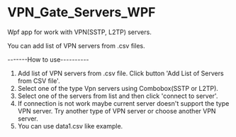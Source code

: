 # VPN_Gate_Servers_WPF
Wpf app for work with VPN(SSTP, L2TP) servers.

You can add list of VPN servers from .csv files.

-------How to use----------
1. Add list of VPN servers from .csv file. Click button 'Add List of Servers from CSV file'.
2. Select one of the type Vpn servers using Combobox(SSTP or L2TP).
3. Select one of the servers from list and then click 'connect to server'.
4. If connection is not work maybe current server doesn't support the type VPN server. Try another type of VPN server or choose another VPN server.
5. You can use data1.csv like example.
